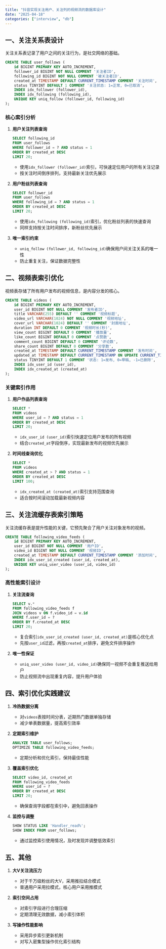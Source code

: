 ```yaml
---
title: "抖音实现关注用户、关注列的视频流的数据库设计"
date: "2025-04-18"
categories: ["interview", "db"]
---
```


## 一、关注关系表设计

关注关系表记录了用户之间的关注行为，是社交网络的基础。

```sql
CREATE TABLE user_follows (
    id BIGINT PRIMARY KEY AUTO_INCREMENT,
    follower_id BIGINT NOT NULL COMMENT '关注者ID',
    following_id BIGINT NOT NULL COMMENT '被关注者ID',
    created_at TIMESTAMP DEFAULT CURRENT_TIMESTAMP COMMENT '关注时间',
    status TINYINT DEFAULT 1 COMMENT '关注状态: 1=正常, 0=已取消',
    INDEX idx_follower (follower_id),
    INDEX idx_following (following_id),
    UNIQUE KEY uniq_follow (follower_id, following_id)
);
```

### 核心索引分析

1. **用户关注列表查询**
   ```sql
   SELECT following_id 
   FROM user_follows 
   WHERE follower_id = ? AND status = 1 
   ORDER BY created_at DESC 
   LIMIT 20;
   ```
   - 使用`idx_follower (follower_id)`索引，可快速定位用户的所有关注记录
   - 按关注时间倒序排列，支持最新关注优先展示

2. **用户粉丝列表查询**
   ```sql
   SELECT follower_id 
   FROM user_follows 
   WHERE following_id = ? AND status = 1 
   ORDER BY created_at DESC 
   LIMIT 20;
   ```
   - 使用`idx_following (following_id)`索引，优化粉丝列表的快速查询
   - 同样支持按关注时间排序，新粉丝优先展示

3. **唯一索引约束**
   - `uniq_follow (follower_id, following_id)`确保用户间关注关系的唯一性
   - 防止重复关注，保证数据完整性

## 二、视频表索引优化

视频表存储了所有用户发布的视频信息，是内容分发的核心。

```sql
CREATE TABLE videos (
    id BIGINT PRIMARY KEY AUTO_INCREMENT,
    user_id BIGINT NOT NULL COMMENT '发布者ID',
    title VARCHAR(255) DEFAULT '' COMMENT '视频标题',
    video_url VARCHAR(1024) NOT NULL COMMENT '视频地址',
    cover_url VARCHAR(1024) DEFAULT '' COMMENT '封面地址',
    duration INT DEFAULT 0 COMMENT '视频时长(秒)',
    view_count BIGINT DEFAULT 0 COMMENT '播放量',
    like_count BIGINT DEFAULT 0 COMMENT '点赞数',
    comment_count BIGINT DEFAULT 0 COMMENT '评论数',
    share_count BIGINT DEFAULT 0 COMMENT '分享数',
    created_at TIMESTAMP DEFAULT CURRENT_TIMESTAMP COMMENT '发布时间',
    updated_at TIMESTAMP DEFAULT CURRENT_TIMESTAMP ON UPDATE CURRENT_TIMESTAMP COMMENT '更新时间',
    status TINYINT DEFAULT 1 COMMENT '状态: 1=发布, 0=草稿, -1=已删除',
    INDEX idx_user_id (user_id),
    INDEX idx_created_at (created_at)
);
```

### 关键索引作用

1. **用户作品列表查询**
   ```sql
   SELECT * 
   FROM videos 
   WHERE user_id = ? AND status = 1 
   ORDER BY created_at DESC 
   LIMIT 20;
   ```
   - `idx_user_id (user_id)`索引快速定位用户发布的所有视频
   - 结合`created_at`字段倒序，实现最新发布的视频优先展示

2. **时间线查询优化**
   ```sql
   SELECT * 
   FROM videos 
   WHERE created_at > ? AND status = 1 
   ORDER BY created_at DESC 
   LIMIT 100;
   ```
   - `idx_created_at (created_at)`索引支持范围查询
   - 适合按时间滚动加载最新视频内容

## 三、关注流缓存表索引策略

关注流缓存表是提升性能的关键，它预先聚合了用户关注对象发布的视频。

```sql
CREATE TABLE following_video_feeds (
    id BIGINT PRIMARY KEY AUTO_INCREMENT,
    user_id BIGINT NOT NULL COMMENT '用户ID',
    video_id BIGINT NOT NULL COMMENT '视频ID',
    created_at TIMESTAMP DEFAULT CURRENT_TIMESTAMP COMMENT '添加时间',
    INDEX idx_user_id_created (user_id, created_at),
    UNIQUE KEY uniq_user_video (user_id, video_id)
);
```

### 高性能索引设计

1. **关注流查询**
   ```sql
   SELECT v.* 
   FROM following_video_feeds f 
   JOIN videos v ON f.video_id = v.id 
   WHERE f.user_id = ? 
   ORDER BY f.created_at DESC 
   LIMIT 20;
   ```
   - 复合索引`idx_user_id_created (user_id, created_at)`是核心优化点
   - 先按`user_id`过滤，再按`created_at`排序，避免文件排序操作

2. **唯一性保证**
   - `uniq_user_video (user_id, video_id)`确保同一视频不会重复推送给用户
   - 防止视频流中出现重复内容，提升用户体验

## 四、索引优化实践建议

1. **冷热数据分离**
   - 对`videos`表按时间分表，近期热门数据单独存储
   - 减少单表数据量，提高索引效率

2. **定期索引维护**
   ```sql
   ANALYZE TABLE user_follows;
   OPTIMIZE TABLE following_video_feeds;
   ```
   - 定期分析和优化索引，保持最佳性能

3. **覆盖索引优化**
   ```sql
   SELECT video_id, created_at 
   FROM following_video_feeds 
   WHERE user_id = ? 
   ORDER BY created_at DESC 
   LIMIT 20;
   ```
   - 确保查询字段都在索引中，避免回表操作

4. **监控与调整**
   ```sql
   SHOW STATUS LIKE 'Handler_read%';
   SHOW INDEX FROM user_follows;
   ```
   - 通过监控索引使用情况，及时发现并调整低效索引

## 五、其他

1. **大V关注流压力**
   - 对于千万级粉丝的大V，采用推拉结合模式
   - 普通用户采用拉模式，核心用户采用推模式

2. **索引空间占用**
   - 对索引字段进行合理压缩
   - 定期清理无效数据，减小索引体积

3. **写操作性能影响**
   - 采用异步索引更新机制
   - 对写入密集型操作优化索引结构
